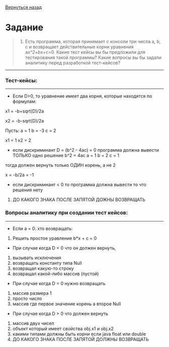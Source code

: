 [Вернуться назад](/Day1)
# Задание

>1. Есть программа, которая принимает с консоли три числа a, b, c
и возвращает действительные корни уравнения a*x^2+b*x+c=0.
Какие тест кейсы вы бы предложили для тестирования такой программы?
Какие вопросы вы бы задали аналитику перед разработкой тест-кейсов?

---

### Тест-кейсы:
***

- Если D>0, то уравнение имеет два корня, которые находятся по формулам:

x1 = -b+sqrt(D)/2a

x2 = -b-sqrt(D)/2a

Пусть:
a = 1
b = -3
c = 2

x1 = 1
x2 = 2

- если дискриминант D = (b^2 - 4ac) = 0 программа должна вывести  ТОЛЬКО одно решение
b^2 = 4ac
a = 1 b = 2 c = 1

тогда должен вернуть только ОДИН корень, а не 2

x = -b/2a = -1

- если дискриминант < 0 то программа должна вывести то что решения нету
1) ДО КАКОГО ЗНАКА ПОСЛЕ ЗАПЯТОЙ ДОЖНЫ ВОЗВРАЩАТЬ

### Вопросы аналитику при создании тест кейсов:
***

- Если a = 0: xто возвращать:
1) Решить простое уравление b*x + c = 0

- При случае когда D < 0 что он должен вернуть,
1) вызывать исключения
2) возвращать константу типа Null
3) возвращал какую-то строку
4) возвращал какой-либо массив (пустой)
- При случае когда D = 0 нужно возвращать
1) массив размера 1
2) просто число
3) массив где первое значение корень а второе  Null
- При случае когда D > 0 что должен вернуть
1) массив двух чисел
2) объект который имеет свойства obj.x1 и obj.x2
3) какими типами должны быть корни если java float или double
4) ДО КАКОГО ЗНАКА ПОСЛЕ ЗАПЯТОЙ ДОЛЖНЫ ВОЗВРАЩАТЬ

